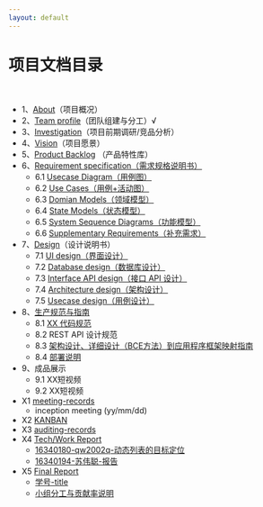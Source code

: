 ```yaml
---
layout: default
---
```


# 项目文档目录

&nbsp;&nbsp; 

* 1、[About](https://github.com/the-earn-money-system/Document/blob/master/docs/01-About.md)（项目概况）
* 2、[Team profile](https://github.com/the-earn-money-system/Document/blob/master/docs/02-team-profile.md)（团队组建与分工）√
* 3、[Investigation](https://github.com/the-earn-money-system/Document/blob/master/docs/03-Investigation.md)（项目前期调研/竞品分析）
* 4、[Vision](https://github.com/the-earn-money-system/Document/blob/master/docs/04-Vision.md)（项目愿景）
* 5、[Product Backlog](https://github.com/the-earn-money-system/Document/blob/master/docs/05-Product-Backlog.md) （产品特性库）
* 6、[Requirement specification（需求规格说明书）](https://github.com/the-earn-money-system/Document/blob/master/Requirement%20specification%EF%BC%88%E9%9C%80%E6%B1%82%E8%A7%84%E6%A0%BC%E8%AF%B4%E6%98%8E%E4%B9%A6%EF%BC%89.md)
    - 6.1 [Usecase Diagram（用例图）](https://github.com/the-earn-money-system/Document/blob/master/docs/06-01-usecase-diagram.md)
    - 6.2 [Use Cases（用例+活动图）](https://github.com/the-earn-money-system/Document/blob/master/docs/06-02-Usecase-Activity.md)
    - 6.3 [Domian Models（领域模型）](https://github.com/the-earn-money-system/Document/blob/master/docs/06-03-Domain-Model.md)
    - 6.4 [State Models（状态模型）](https://github.com/the-earn-money-system/Document/blob/master/docs/06-04-State-Model.md)
    - 6.5 [System Sequence Diagrams（功能模型）](https://github.com/the-earn-money-system/Document/blob/master/docs/06-05-System-Sequence-Diagram.md)
    - 6.6 [Supplementary Requirements（补充需求）](https://github.com/the-earn-money-system/Document/blob/master/docs/06-06-Supplementary%20Requirements.md)
* 7、[Design](07-designs)（设计说明书）
    - 7.1 [UI design（界面设计）](https://github.com/the-earn-money-system/Document/blob/master/docs/07-01-UI%20design.md)
    - 7.2 [Database design（数据库设计）](https://github.com/the-earn-money-system/Document/blob/master/docs/07-02-Database%20design.md)
    - 7.3 [Interface API design（接口 API 设计）](https://github.com/the-earn-money-system/Document/blob/master/docs/07-03-API%20design.md)
    - 7.4 [Architecture design（架构设计）](https://github.com/the-earn-money-system/Document/blob/master/docs/07-04-Architecture%20design%EF%BC%88架构设计%EF%BC%89.md)
    - 7.5 [Usecase design（用例设计）](https://github.com/the-earn-money-system/Document/blob/master/docs/imgs/06-01-UsecaseDiagram.png?raw=true)
* 8、[生产规范与指南](https://github.com/the-earn-money-system/Document/blob/master/%E7%94%9F%E4%BA%A7%E8%A7%84%E8%8C%83%E4%B8%8E%E6%8C%87%E5%8D%97.md)
    - 8.1 [XX 代码规范](https://github.com/the-earn-money-system/Document/blob/master/docs/08-01-%E4%BB%A3%E7%A0%81%E8%A7%84%E8%8C%83.md)
    - 8.2 REST API 设计规范
    - 8.3 [架构设计、详细设计（BCE方法）到应用程序框架映射指南](https://github.com/the-earn-money-system/Document/blob/master/docs/08-03-%E6%9E%B6%E6%9E%84%E8%AE%BE%E8%AE%A1%E3%80%81%E8%AF%A6%E7%BB%86%E8%AE%BE%E8%AE%A1%EF%BC%88BCE%E6%96%B9%E6%B3%95%EF%BC%89%E5%88%B0%E5%BA%94%E7%94%A8%E7%A8%8B%E5%BA%8F%E6%A1%86%E6%9E%B6%E6%98%A0%E5%B0%84%E6%8C%87%E5%8D%97.md)
    - 8.4 [部署说明](https://github.com/the-earn-money-system/Document/blob/master/docs/安装部署说明.md)
* 9、成品展示
    - 9.1 XX短视频
    - 9.2 XX短视频
* X1 [meeting-records](x1-meetings)
    - inception meeting (yy/mm/dd)
* X2 [KANBAN](https://github.com/the-earn-money-system/Document/projects/1)
* X3 [auditing-records](x3-auditing)
* X4 [Tech/Work Report](x4-techniques)
    - [16340180-qw2002q-动态列表的目标定位](<https://github.com/the-earn-money-system/Document/blob/master/docs/report/16340180_qw2002q_报告.md>)
    - [16340194-苏伟聪-报告](https://github.com/the-earn-money-system/Document/blob/master/docs/report/16340194_suweicong_final_report.md)
* X5 [Final Report](x5-summary)
    - [学号-title](https://github.com/the-earn-money-system/Document/blob/master/docs/小组分工与贡献率说明.md)
    - [小组分工与贡献率说明](https://github.com/the-earn-money-system/Document/blob/master/docs/小组分工与贡献率说明.md)

